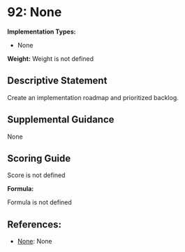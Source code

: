 # 92: None

**Implementation Types:**

- None

**Weight:** Weight is not defined

## Descriptive Statement

Create an implementation roadmap and prioritized backlog.

## Supplemental Guidance

None

## Scoring Guide

Score is not defined

**Formula:**

Formula is not defined

## References:

- [None](None): None
